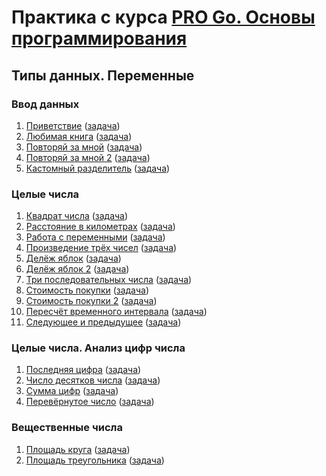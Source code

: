 # Практика с курса [PRO Go. Основы программирования](https://stepik.org/course/158385)

## Типы данных. Переменные

### Ввод данных

1. [Приветствие](2/2.3/step-4/solution.go) ([задача](https://stepik.org/lesson/917013/step/4?unit=922792))
2. [Любимая книга](2/2.3/step-5/solution.go) ([задача](https://stepik.org/lesson/917013/step/5?unit=922792))
3. [Повторяй за мной](2/2.3/step-6/solution.go) ([задача](https://stepik.org/lesson/917013/step/6?unit=922792))
4. [Повторяй за мной 2](2/2.3/step-7/solution.go) ([задача](https://stepik.org/lesson/917013/step/7?unit=922792))
5. [Кастомный разделитель](2/2.3/step-8/solution.go) ([задача](https://stepik.org/lesson/917013/step/8?unit=922792))

### Целые числа

1. [Квадрат числа](2/2.4/step-2/solution.go) ([задача](https://stepik.org/lesson/917014/step/2?unit=922793))
2. [Расстояние в километрах](2/2.4/step-3/solution.go) ([задача](https://stepik.org/lesson/917014/step/3?unit=922793))
3. [Работа с переменными](2/2.4/step-4/solution.go) ([задача](https://stepik.org/lesson/917014/step/4?unit=922793))
4. [Произведение трёх чисел](2/2.4/step-5/solution.go) ([задача](https://stepik.org/lesson/917014/step/5?unit=922793))
5. [Делёж яблок](2/2.4/step-6/solution.go) ([задача](https://stepik.org/lesson/917014/step/6?unit=922793))
6. [Делёж яблок 2](2/2.4/step-7/solution.go) ([задача](https://stepik.org/lesson/917014/step/7?unit=922793))
7. [Три последовательных числа](2/2.4/step-8/solution.go) ([задача](https://stepik.org/lesson/917014/step/8?unit=922793))
8. [Стоимость покупки](2/2.4/step-9/solution.go) ([задача](https://stepik.org/lesson/917014/step/9?unit=922793))
9. [Стоимость покупки 2](2/2.4/step-10/solution.go) ([задача](https://stepik.org/lesson/917014/step/10?unit=922793))
10. [Пересчёт временного интервала](2/2.4/step-11/solution.go) ([задача](https://stepik.org/lesson/917014/step/11?unit=922793))
11. [Следующее и предыдущее](2/2.4/step-12/solution.go) ([задача](https://stepik.org/lesson/917014/step/12?unit=922793))

### Целые числа. Анализ цифр числа

1. [Последняя цифра](2/2.5/step-5/solution.go) ([задача](https://stepik.org/lesson/917015/step/5?unit=922794))
2. [Число десятков числа](2/2.5/step-6/solution.go) ([задача](https://stepik.org/lesson/917015/step/6?unit=922794))
3. [Сумма цифр](2/2.5/step-7/solution.go) ([задача](https://stepik.org/lesson/917015/step/7?unit=922794))
4. [Перевёрнутое число](2/2.5/step-8/solution.go) ([задача](https://stepik.org/lesson/917015/step/8?unit=922794))

### Вещественные числа

1. [Площадь круга](2/2.6/step-3/solution.go) ([задача](https://stepik.org/lesson/917016/step/3?unit=922795))
2. [Площадь треугольника](2/2.6/step-4/solution.go) ([задача](https://stepik.org/lesson/917016/step/4?unit=922795))
